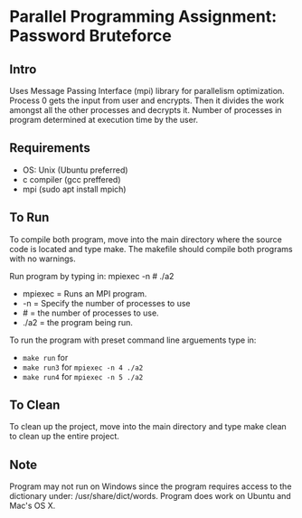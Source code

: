 <h1>Parallel Programming Assignment: Password Bruteforce</h1>
<h2>Intro</h2>
<div>
	<p>Uses Message Passing Interface (mpi) library for parallelism optimization. Process 0 gets the input from user and encrypts. Then it divides the work amongst all the other processes and decrypts it. Number of processes in program determined at execution time by the user.</p>
</div>
<h2>Requirements</h2>
<div>
	<ul>
		<li>OS: Unix (Ubuntu preferred)</li>
		<li>c compiler (gcc preffered)</li>
		<li>mpi (sudo apt install mpich)</li>
	</ul>
</div>
<h2>To Run</h2>
<div>
	<p>To compile both program, move into the main directory where the source code is located and type make. The makefile should compile both programs with no warnings. </p>
	<p>Run program by typing in: mpiexec -n # ./a2</p>
	<ul>
		<li>mpiexec = Runs an MPI program.</li>
		<li>-n = Specify the number of processes to use</li>
		<li># = the number of processes to use.</li>
		<li>./a2 = the program being run.</li>
	</ul>
	<p>To run the program with preset command line arguements type in:</p>
	<ul>
		<li><code>make run</code> for <code></code></li>
		<li><code>make run3</code> for <code>mpiexec -n 4 ./a2</code></li>
		<li><code>make run4</code> for <code>mpiexec -n 5 ./a2</code>
	</ul>
</div>
<h2>To Clean</h2>
<div>
	<p>To clean up the project, move into the main directory and type make clean to clean up the entire project.</p>
</div>
<h2>Note</h2>
<div>
	<p>Program may not run on Windows since the program requires access to the dictionary under: /usr/share/dict/words. Program does work on Ubuntu and Mac's OS X.</p>
</div>